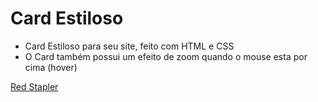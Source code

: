 # Card Estiloso

- Card Estiloso para seu site, feito com HTML e CSS
- O Card também possui um efeito de zoom quando o mouse esta por cima (hover)

[Red Stapler](https://www.youtube.com/watch?v=cwC1qdPWBKo)